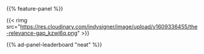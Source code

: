 {{% feature-panel  %}}

{{< rimg src="https://res.cloudinary.com/indysigner/image/upload/v1609336455/the-relevance-gap_kzwi6q.png" >}}

{{% ad-panel-leaderboard "neat" %}}
